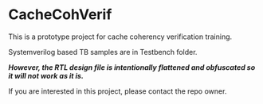 # CacheCohVerif
This is a prototype project for cache coherency verification training.

Systemverilog based TB samples are in Testbench folder.

**_However, the RTL design file is intentionally flattened and obfuscated so it will not work as it is._** 

If you are interested in this project, please contact the repo owner.
